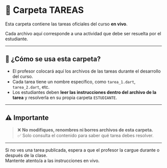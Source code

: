 # 📂 Carpeta TAREAS

Esta carpeta contiene las tareas oficiales del curso **en vivo**.

Cada archivo aquí corresponde a una actividad que debe ser resuelta por el estudiante.

---

## 📝 ¿Cómo se usa esta carpeta?

- El profesor colocará aquí los archivos de las tareas durante el desarrollo del curso.
- Cada tarea tiene un nombre específico, como `tarea_1.dart`, `tarea_2.dart`, etc.
- Los estudiantes deben **leer las instrucciones dentro del archivo de la tarea** y resolverla en su propia carpeta `ESTUDIANTE`.

---

## ⚠️ Importante

> ❌ **No modifiques, renombres ni borres archivos de esta carpeta.**  
> ✅ Solo consulta el contenido para saber qué tarea debes resolver.

---

Si no ves una tarea publicada, espera a que el profesor la cargue durante o después de la clase.  
Mantente atento/a a las instrucciones en vivo.
